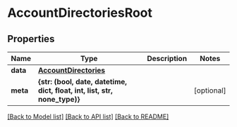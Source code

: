 # AccountDirectoriesRoot


## Properties
Name | Type | Description | Notes
------------ | ------------- | ------------- | -------------
**data** | [**AccountDirectories**](AccountDirectories.md) |  | 
**meta** | **{str: (bool, date, datetime, dict, float, int, list, str, none_type)}** |  | [optional] 

[[Back to Model list]](../README.md#documentation-for-models) [[Back to API list]](../README.md#documentation-for-api-endpoints) [[Back to README]](../README.md)


